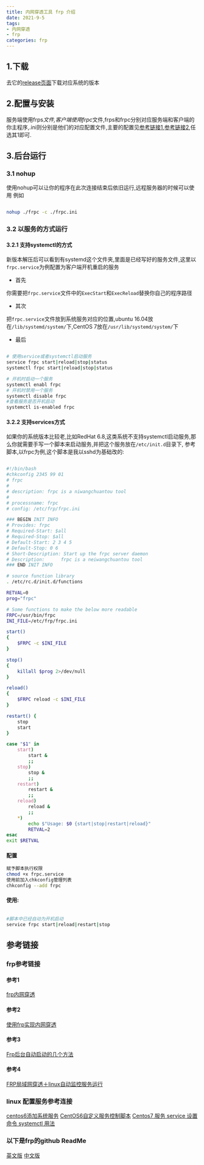 ```yaml
---
title: 内网穿透工具 frp 介绍
date: 2021-9-5
tags:
- 内网穿透
- frp
categories: frp
---
```


## 1.下载

去它的[release页面](https://github.com/fatedier/frp/releases)下载对应系统的版本

## 2.配置与安装

服务端使用frps*文件,客户端使用frpc*文件,frps和frpc分别对应服务端和客户端的你主程序,.ini则分别是他们的对应配置文件,主要的配置见[参考链接1](#参考1),[参考链接2](#参考2),任选其1即可.

## 3.后台运行

### 3.1 nohup

使用nohup可以让你的程序在此次连接结束后依旧运行,远程服务器的时候可以使用
例如

```bash

nohup ./frpc -c ./frpc.ini

```

### 3.2 以服务的方式运行

#### 3.2.1 支持systemctl的方式

新版本解压后可以看到有systemd这个文件夹,里面是已经写好的服务文件,这里以`frpc.service`为例配置为客户端开机重启的服务

- 首先

你需要把`frpc.service`文件中的`ExecStart`和`ExecReload`替换你自己的程序路径

- 其次

把`frpc.service`文件放到系统服务对应的位置,ubuntu 16.04放在`/lib/systemd/system/`下,CentOS 7放在`/usr/lib/systemd/system/`下

- 最后

```bash

# 使用service或者systemctl启动服务
service frpc start|reload|stop|status
systemctl frpc start|reload|stop|status

# 开机时启动一个服务
systemctl enabl frpc
# 开机时禁用一个服务
systemctl disable frpc
#查看服务是否开机启动
systemctl is-enabled frpc

```


#### 3.2.2 支持services方式

如果你的系统版本比较老,比如RedHat 6.8,这类系统不支持systemctl启动服务,那么你就需要手写一个脚本来启动服务,并把这个服务放在`/etc/init.d`目录下,
参考脚本,以frpc为例,这个脚本是我以sshd为基础改的:

```bash

#!/bin/bash
#chkconfig 2345 99 01
# frpc
#
# description: frpc is a niwangchuantou tool
#
# processname: frpc
# config: /etc/frp/frpc.ini

### BEGIN INIT INFO
# Provides: frpc
# Required-Start: $all
# Required-Stop: $all
# Default-Start: 2 3 4 5
# Default-Stop: 0 6
# Short-Description: Start up the frpc server daemon
# Description:      frpc is a neiwangchuantou tool 
### END INIT INFO

# source function library
. /etc/rc.d/init.d/functions

RETVAL=0
prog="frpc"

# Some functions to make the below more readable
FRPC=/usr/bin/frpc
INI_FILE=/etc/frp/frpc.ini

start()
{
	$FRPC -c $INI_FILE
}

stop()
{
	killall $prog 2>/dev/null
}

reload()
{
	$FRPC reload -c $INI_FILE
}

restart() {
	stop
	start
}

case "$1" in
	start)
		start &
		;;
	stop)
		stop &
		;;
	restart)
		restart &
		;;
	reload)
		reload &
		;;
	*)
		echo $"Usage: $0 {start|stop|restart|reload}"
		RETVAL=2
esac
exit $RETVAL

```

#### 配置

```bash
赋予脚本执行权限
chmod +x frpc.service
使用前加入chkconfig管理列表
chkconfig --add frpc
```

#### 使用:

```bash

#脚本中已经自动为开机启动
service frpc start|reload|restart|stop

```

## 参考链接

### frp参考链接

#### 参考1

[frp内网穿透](https://www.jianshu.com/p/a621556fc07b)

#### 参考2

[使用frp实现内网穿透](https://www.jianshu.com/p/e8e26bcc6fe6)

#### 参考3

[Frp后台自动启动的几个方法](https://blog.csdn.net/x7418520/article/details/81077652)

#### 参考4

[FRP局域网穿透＋linux自动监控服务运行](https://www.jianshu.com/p/1640620a5da5)

### linux 配置服务参考连接

[centos6添加系统服务](https://blog.csdn.net/qq_25969499/article/details/86133796)
[CentOS6自定义服务控制脚本](https://blog.csdn.net/qq_27754983/article/details/74520077)
[Centos7 服务 service 设置命令 systemctl 用法](https://www.cnblogs.com/devilmaycry812839668/p/8481760.html)

### 以下是frp的github ReadMe

[英文版](https://github.com/fatedier/frp)
[中文版](https://github.com/fatedier/frp/blob/master/README_zh.md#%E5%BC%80%E5%8F%91%E7%8A%B6%E6%80%81)